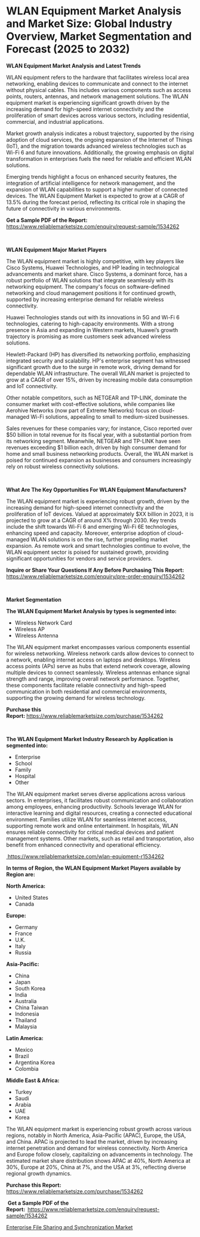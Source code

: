 <p><h1>WLAN Equipment Market Analysis and Market Size: Global Industry Overview, Market Segmentation and Forecast (2025 to 2032)</h1></p><p><strong>WLAN Equipment Market Analysis and Latest Trends</strong></p>
<p><p>WLAN equipment refers to the hardware that facilitates wireless local area networking, enabling devices to communicate and connect to the internet without physical cables. This includes various components such as access points, routers, antennas, and network management solutions. The WLAN equipment market is experiencing significant growth driven by the increasing demand for high-speed internet connectivity and the proliferation of smart devices across various sectors, including residential, commercial, and industrial applications.</p><p>Market growth analysis indicates a robust trajectory, supported by the rising adoption of cloud services, the ongoing expansion of the Internet of Things (IoT), and the migration towards advanced wireless technologies such as Wi-Fi 6 and future innovations. Additionally, the growing emphasis on digital transformation in enterprises fuels the need for reliable and efficient WLAN solutions. </p><p>Emerging trends highlight a focus on enhanced security features, the integration of artificial intelligence for network management, and the expansion of WLAN capabilities to support a higher number of connected devices. The WLAN Equipment Market is expected to grow at a CAGR of 13.5% during the forecast period, reflecting its critical role in shaping the future of connectivity in various environments.</p></p>
<p><strong>Get a Sample PDF of the Report:&nbsp;</strong> <a href="https://www.reliablemarketsize.com/enquiry/request-sample/1534262?utm_campaign=3509&utm_medium=2&utm_source=Github&utm_content=ia&utm_term=08042025&utm_id=wlan-equipment">https://www.reliablemarketsize.com/enquiry/request-sample/1534262</a></p>
<p>&nbsp;</p>
<p><strong>WLAN Equipment Major Market Players</strong></p>
<p><p>The WLAN equipment market is highly competitive, with key players like Cisco Systems, Huawei Technologies, and HP leading in technological advancements and market share. Cisco Systems, a dominant force, has a robust portfolio of WLAN solutions that integrate seamlessly with its networking equipment. The company's focus on software-defined networking and cloud management positions it for continued growth, supported by increasing enterprise demand for reliable wireless connectivity.</p><p>Huawei Technologies stands out with its innovations in 5G and Wi-Fi 6 technologies, catering to high-capacity environments. With a strong presence in Asia and expanding in Western markets, Huawei’s growth trajectory is promising as more customers seek advanced wireless solutions.</p><p>Hewlett-Packard (HP) has diversified its networking portfolio, emphasizing integrated security and scalability. HP's enterprise segment has witnessed significant growth due to the surge in remote work, driving demand for dependable WLAN infrastructure. The overall WLAN market is projected to grow at a CAGR of over 15%, driven by increasing mobile data consumption and IoT connectivity.</p><p>Other notable competitors, such as NETGEAR and TP-LINK, dominate the consumer market with cost-effective solutions, while companies like Aerohive Networks (now part of Extreme Networks) focus on cloud-managed Wi-Fi solutions, appealing to small to medium-sized businesses.</p><p>Sales revenues for these companies vary; for instance, Cisco reported over $50 billion in total revenue for its fiscal year, with a substantial portion from its networking segment. Meanwhile, NETGEAR and TP-LINK have seen revenues exceeding $1 billion each, driven by high consumer demand for home and small business networking products. Overall, the WLAN market is poised for continued expansion as businesses and consumers increasingly rely on robust wireless connectivity solutions.</p></p>
<p>&nbsp;</p>
<p><strong>What Are The Key Opportunities For WLAN Equipment Manufacturers?</strong></p>
<p><p>The WLAN equipment market is experiencing robust growth, driven by the increasing demand for high-speed internet connectivity and the proliferation of IoT devices. Valued at approximately $XX billion in 2023, it is projected to grow at a CAGR of around X% through 2030. Key trends include the shift towards Wi-Fi 6 and emerging Wi-Fi 6E technologies, enhancing speed and capacity. Moreover, enterprise adoption of cloud-managed WLAN solutions is on the rise, further propelling market expansion. As remote work and smart technologies continue to evolve, the WLAN equipment sector is poised for sustained growth, providing significant opportunities for vendors and service providers.</p></p>
<p><strong>Inquire or Share Your Questions If Any Before Purchasing This Report:</strong> <a href="https://www.reliablemarketsize.com/enquiry/pre-order-enquiry/1534262?utm_campaign=3509&utm_medium=2&utm_source=Github&utm_content=ia&utm_term=08042025&utm_id=wlan-equipment">https://www.reliablemarketsize.com/enquiry/pre-order-enquiry/1534262</a></p>
<p>&nbsp;</p>
<p><strong>Market Segmentation</strong></p>
<p><strong>The WLAN Equipment Market Analysis by types is segmented into:</strong></p>
<p><ul><li>Wireless Network Card</li><li>Wireless AP</li><li>Wireless Antenna</li></ul></p>
<p><p>The WLAN equipment market encompasses various components essential for wireless networking. Wireless network cards allow devices to connect to a network, enabling internet access on laptops and desktops. Wireless access points (APs) serve as hubs that extend network coverage, allowing multiple devices to connect seamlessly. Wireless antennas enhance signal strength and range, improving overall network performance. Together, these components facilitate reliable connectivity and high-speed communication in both residential and commercial environments, supporting the growing demand for wireless technology.</p></p>
<p><strong>Purchase this Report:&nbsp;</strong><a href="https://www.reliablemarketsize.com/purchase/1534262?utm_campaign=3509&utm_medium=2&utm_source=Github&utm_content=ia&utm_term=08042025&utm_id=wlan-equipment">https://www.reliablemarketsize.com/purchase/1534262</a></p>
<p>&nbsp;</p>
<p><strong>The WLAN Equipment Market Industry Research by Application is segmented into:</strong></p>
<p><ul><li>Enterprise</li><li>School</li><li>Family</li><li>Hospital</li><li>Other</li></ul></p>
<p><p>The WLAN equipment market serves diverse applications across various sectors. In enterprises, it facilitates robust communication and collaboration among employees, enhancing productivity. Schools leverage WLAN for interactive learning and digital resources, creating a connected educational environment. Families utilize WLAN for seamless internet access, supporting remote work and online entertainment. In hospitals, WLAN ensures reliable connectivity for critical medical devices and patient management systems. Other markets, such as retail and transportation, also benefit from enhanced connectivity and operational efficiency.</p></p>
<p><a href="https://www.reliablemarketsize.com/wlan-equipment-r1534262?utm_campaign=3509&utm_medium=2&utm_source=Github&utm_content=ia&utm_term=08042025&utm_id=wlan-equipment">&nbsp;https://www.reliablemarketsize.com/wlan-equipment-r1534262</a></p>
<p><strong>In terms of Region, the WLAN Equipment Market Players available by Region are:</strong></p>
<p>
    <p> <strong> North America: </strong>
        <ul>
            <li>United States</li>
            <li>Canada</li>
        </ul>
        </p> 
    <p> <strong> Europe: </strong>
        <ul>
            <li>Germany</li>
            <li>France</li>
            <li>U.K.</li>
            <li>Italy</li>
            <li>Russia</li>
        </ul>
        </p> 
    <p> <strong> Asia-Pacific: </strong>
        <ul>
            <li>China</li>
            <li>Japan</li>
            <li>South Korea</li>
            <li>India</li>
            <li>Australia</li>
            <li>China Taiwan</li>
            <li>Indonesia</li>
            <li>Thailand</li>
            <li>Malaysia</li>
        </ul>
        </p> 
    <p> <strong> Latin America: </strong>
        <ul>
            <li>Mexico</li>
            <li>Brazil</li>
            <li>Argentina Korea</li>
            <li>Colombia</li>
        </ul>
        </p> 
    <p> <strong> Middle East & Africa: </strong>
        <ul>
            <li>Turkey</li>
            <li>Saudi</li>
            <li>Arabia</li>
            <li>UAE</li>
            <li>Korea</li>
        </ul>
    </p>
    </p>
<p><p>The WLAN equipment market is experiencing robust growth across various regions, notably in North America, Asia-Pacific (APAC), Europe, the USA, and China. APAC is projected to lead the market, driven by increasing internet penetration and demand for wireless connectivity. North America and Europe follow closely, capitalizing on advancements in technology. The estimated market share distribution shows APAC at 40%, North America at 30%, Europe at 20%, China at 7%, and the USA at 3%, reflecting diverse regional growth dynamics.</p></p>
<p><strong>Purchase this Report: </strong><a href="https://www.reliablemarketsize.com/purchase/1534262?utm_campaign=3509&utm_medium=2&utm_source=Github&utm_content=ia&utm_term=08042025&utm_id=wlan-equipment">https://www.reliablemarketsize.com/purchase/1534262</a></p>
<p>&nbsp;<strong>Get a Sample PDF of the Report:&nbsp;&nbsp;</strong><a href="https://www.reliablemarketsize.com/enquiry/request-sample/1534262?utm_campaign=3509&utm_medium=2&utm_source=Github&utm_content=ia&utm_term=08042025&utm_id=wlan-equipment">https://www.reliablemarketsize.com/enquiry/request-sample/1534262</a></p>
<p><strong></strong></p>
<p><p><a href="https://github.com/siertnamba7u/Market-Research-Report-List-1/blob/main/enterprise-file-sharing-and-synchronization-market.md?utm_campaign=3509&utm_medium=2&utm_source=Github&utm_content=ia&utm_term=08042025&utm_id=wlan-equipment">Enterprise File Sharing and Synchronization Market</a></p></p>